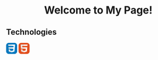 <h1 align=center>Welcome to My Page!</h1>
<!--START_SECTION:waka-->
<!--END_SECTION:waka-->
<h2>Technologies</h2>
<img width=30px src = "images/CSS.svg">
<img width=30px src = "images/HTML.svg">

